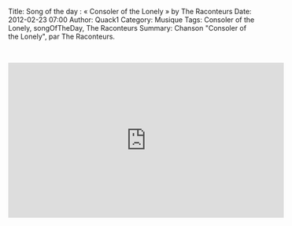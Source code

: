 Title: Song of the day : &laquo; Consoler of the Lonely &raquo; by The Raconteurs
Date: 2012-02-23 07:00
Author: Quack1
Category: Musique
Tags: Consoler of the Lonely, songOfTheDay, The Raconteurs
Summary: Chanson "Consoler of the Lonely", par The Raconteurs.

&nbsp;
<iframe width="560" height="315" src="http://www.youtube.com/embed/GZ95o1iQDsY" frameborder="0" allowfullscreen></iframe>
